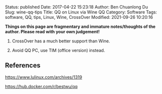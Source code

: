 Status: published
Date: 2017-04-22 15:23:18
Author: Ben Chuanlong Du
Slug: wine-qq-tips
Title: QQ on Linux via Wine QQ
Category: Software
Tags: software, QQ, tips, Linux, Wine, CrossOver
Modified: 2021-09-26 10:20:16

**Things on this page are fragmentary and immature notes/thoughts of the author. Please read with your own judgement!**


1. CrossOver has a much better support than Wine.

2. Avoid QQ PC, use TIM (office version) instead.

## References

https://www.lulinux.com/archives/1319

https://hub.docker.com/r/bestwu/qq
